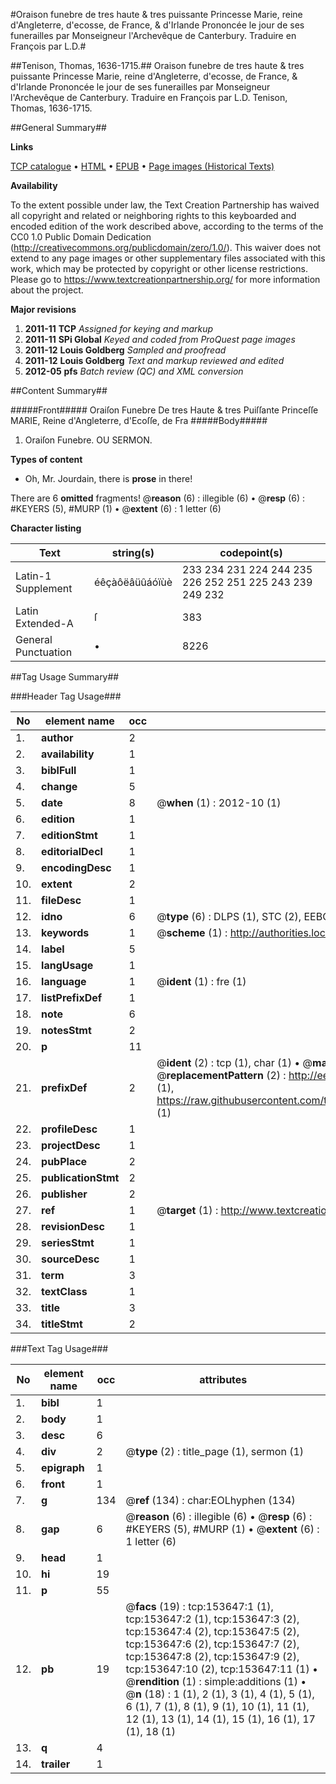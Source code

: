 #Oraison funebre de tres haute & tres puissante Princesse Marie, reine d'Angleterre, d'ecosse, de France, & d'Irlande Prononcée le jour de ses funerailles par Monseigneur l'Archevêque de Canterbury. Traduire en François par L.D.#

##Tenison, Thomas, 1636-1715.##
Oraison funebre de tres haute & tres puissante Princesse Marie, reine d'Angleterre, d'ecosse, de France, & d'Irlande Prononcée le jour de ses funerailles par Monseigneur l'Archevêque de Canterbury. Traduire en François par L.D.
Tenison, Thomas, 1636-1715.

##General Summary##

**Links**

[TCP catalogue](http://www.ota.ox.ac.uk/tcp/)  • 
[HTML](http://tei.it.ox.ac.uk/tcp/Texts-HTML/free/A95/A95629.html)  • 
[EPUB](http://tei.it.ox.ac.uk/tcp/Texts-EPUB/free/A95/A95629.epub) • 
[Page images (Historical Texts)](https://historicaltexts.jisc.ac.uk/eebo-99899479e)

**Availability**

To the extent possible under law, the Text Creation Partnership has waived all copyright and related or neighboring rights to this keyboarded and encoded edition of the work described above, according to the terms of the CC0 1.0 Public Domain Dedication (http://creativecommons.org/publicdomain/zero/1.0/). This waiver does not extend to any page images or other supplementary files associated with this work, which may be protected by copyright or other license restrictions. Please go to https://www.textcreationpartnership.org/ for more information about the project.

**Major revisions**

1. __2011-11__ __TCP__ *Assigned for keying and markup*
1. __2011-11__ __SPi Global__ *Keyed and coded from ProQuest page images*
1. __2011-12__ __Louis Goldberg__ *Sampled and proofread*
1. __2011-12__ __Louis Goldberg__ *Text and markup reviewed and edited*
1. __2012-05__ __pfs__ *Batch review (QC) and XML conversion*

##Content Summary##

#####Front#####
Oraiſon Funebre De tres Haute & tres Puiſſante Princeſſe MARIE, Reine d'Angleterre, d'Ecoſſe, de Fra
#####Body#####

1. Oraiſon Funebre. OU SERMON.

**Types of content**

  * Oh, Mr. Jourdain, there is **prose** in there!

There are 6 **omitted** fragments! 
 @__reason__ (6) : illegible (6)  •  @__resp__ (6) : #KEYERS (5), #MURP (1)  •  @__extent__ (6) : 1 letter (6)

**Character listing**


|Text|string(s)|codepoint(s)|
|---|---|---|
|Latin-1 Supplement|éêçàôëâüûáóïùè|233 234 231 224 244 235 226 252 251 225 243 239 249 232|
|Latin Extended-A|ſ|383|
|General Punctuation|•|8226|

##Tag Usage Summary##

###Header Tag Usage###

|No|element name|occ|attributes|
|---|---|---|---|
|1.|__author__|2||
|2.|__availability__|1||
|3.|__biblFull__|1||
|4.|__change__|5||
|5.|__date__|8| @__when__ (1) : 2012-10 (1)|
|6.|__edition__|1||
|7.|__editionStmt__|1||
|8.|__editorialDecl__|1||
|9.|__encodingDesc__|1||
|10.|__extent__|2||
|11.|__fileDesc__|1||
|12.|__idno__|6| @__type__ (6) : DLPS (1), STC (2), EEBO-CITATION (1), PROQUEST (1), VID (1)|
|13.|__keywords__|1| @__scheme__ (1) : http://authorities.loc.gov/ (1)|
|14.|__label__|5||
|15.|__langUsage__|1||
|16.|__language__|1| @__ident__ (1) : fre (1)|
|17.|__listPrefixDef__|1||
|18.|__note__|6||
|19.|__notesStmt__|2||
|20.|__p__|11||
|21.|__prefixDef__|2| @__ident__ (2) : tcp (1), char (1)  •  @__matchPattern__ (2) : ([0-9\-]+):([0-9IVX]+) (1), (.+) (1)  •  @__replacementPattern__ (2) : http://eebo.chadwyck.com/downloadtiff?vid=$1&page=$2 (1), https://raw.githubusercontent.com/textcreationpartnership/Texts/master/tcpchars.xml#$1 (1)|
|22.|__profileDesc__|1||
|23.|__projectDesc__|1||
|24.|__pubPlace__|2||
|25.|__publicationStmt__|2||
|26.|__publisher__|2||
|27.|__ref__|1| @__target__ (1) : http://www.textcreationpartnership.org/docs/. (1)|
|28.|__revisionDesc__|1||
|29.|__seriesStmt__|1||
|30.|__sourceDesc__|1||
|31.|__term__|3||
|32.|__textClass__|1||
|33.|__title__|3||
|34.|__titleStmt__|2||


###Text Tag Usage###

|No|element name|occ|attributes|
|---|---|---|---|
|1.|__bibl__|1||
|2.|__body__|1||
|3.|__desc__|6||
|4.|__div__|2| @__type__ (2) : title_page (1), sermon (1)|
|5.|__epigraph__|1||
|6.|__front__|1||
|7.|__g__|134| @__ref__ (134) : char:EOLhyphen (134)|
|8.|__gap__|6| @__reason__ (6) : illegible (6)  •  @__resp__ (6) : #KEYERS (5), #MURP (1)  •  @__extent__ (6) : 1 letter (6)|
|9.|__head__|1||
|10.|__hi__|19||
|11.|__p__|55||
|12.|__pb__|19| @__facs__ (19) : tcp:153647:1 (1), tcp:153647:2 (1), tcp:153647:3 (2), tcp:153647:4 (2), tcp:153647:5 (2), tcp:153647:6 (2), tcp:153647:7 (2), tcp:153647:8 (2), tcp:153647:9 (2), tcp:153647:10 (2), tcp:153647:11 (1)  •  @__rendition__ (1) : simple:additions (1)  •  @__n__ (18) : 1 (1), 2 (1), 3 (1), 4 (1), 5 (1), 6 (1), 7 (1), 8 (1), 9 (1), 10 (1), 11 (1), 12 (1), 13 (1), 14 (1), 15 (1), 16 (1), 17 (1), 18 (1)|
|13.|__q__|4||
|14.|__trailer__|1||
